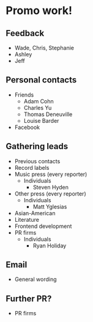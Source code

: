 # Promo work!

## Feedback
* Wade, Chris, Stephanie
* Ashley
* Jeff

## Personal contacts
* Friends
    * Adam Cohn
    * Charles Yu
    * Thomas Deneuville
    * Louise Barder
* Facebook

## Gathering leads
* Previous contacts
* Record labels
* Music press (every reporter)
    * Individuals
        * Steven Hyden
* Other press (every reporter)
    * Individuals
        * Matt Yglesias
* Asian-American
* Literature
* Frontend development
* PR firms
    * Individuals
        * Ryan Holiday

## Email
* General wording

## Further PR?
* PR firms